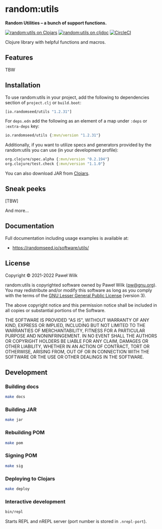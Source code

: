# random:utils

**Random Utilities – a bunch of support functions.**

[![random:utils on Clojars](https://img.shields.io/clojars/v/io.randomseed/utils.svg)](https://clojars.org/io.randomseed/utils)
[![random:utils on cljdoc](https://cljdoc.org/badge/io.randomseed/utils)](https://cljdoc.org/d/io.randomseed/utils/CURRENT)
[![CircleCI](https://circleci.com/gh/randomseed-io/utils.svg?style=svg)](https://circleci.com/gh/randomseed-io/utils)

Clojure library with helpful functions and macros.

## Features

TBW

## Installation

To use random:utils in your project, add the following to dependencies section of
`project.clj` or `build.boot`:

```clojure
[io.randomseed/utils "1.2.31"]
```

For `deps.edn` add the following as an element of a map under `:deps` or
`:extra-deps` key:

```clojure
io.randomseed/utils {:mvn/version "1.2.31"}
```

Additionally, if you want to utilize specs and generators provided by the random:utils
you can use (in your development profile):

```clojure
org.clojure/spec.alpha {:mvn/version "0.2.194"}
org.clojure/test.check {:mvn/version "1.1.0"}
```

You can also download JAR from [Clojars](https://clojars.org/io.randomseed/utils).

## Sneak peeks

[TBW]

And more…

## Documentation

Full documentation including usage examples is available at:

* https://randomseed.io/software/utils/

## License

Copyright © 2021-2022 Paweł Wilk

random:utils is copyrighted software owned by Paweł Wilk (pw@gnu.org). You may
redistribute and/or modify this software as long as you comply with the terms of
the [GNU Lesser General Public License][LICENSE] (version 3).

The above copyright notice and this permission notice shall be included in all
copies or substantial portions of the Software.

THE SOFTWARE IS PROVIDED "AS IS", WITHOUT WARRANTY OF ANY KIND, EXPRESS OR
IMPLIED, INCLUDING BUT NOT LIMITED TO THE WARRANTIES OF MERCHANTABILITY, FITNESS
FOR A PARTICULAR PURPOSE AND NONINFRINGEMENT. IN NO EVENT SHALL THE AUTHORS OR
COPYRIGHT HOLDERS BE LIABLE FOR ANY CLAIM, DAMAGES OR OTHER LIABILITY, WHETHER
IN AN ACTION OF CONTRACT, TORT OR OTHERWISE, ARISING FROM, OUT OF OR IN
CONNECTION WITH THE SOFTWARE OR THE USE OR OTHER DEALINGS IN THE SOFTWARE.

## Development

### Building docs

```bash
make docs
```

### Building JAR

```bash
make jar
```

### Rebuilding POM

```bash
make pom
```

### Signing POM

```bash
make sig
```

### Deploying to Clojars

```bash
make deploy
```

### Interactive development

```bash
bin/repl
```

Starts REPL and nREPL server (port number is stored in `.nrepl-port`).

[LICENSE]:    https://github.com/randomseed-io/utils/blob/master/LICENSE
